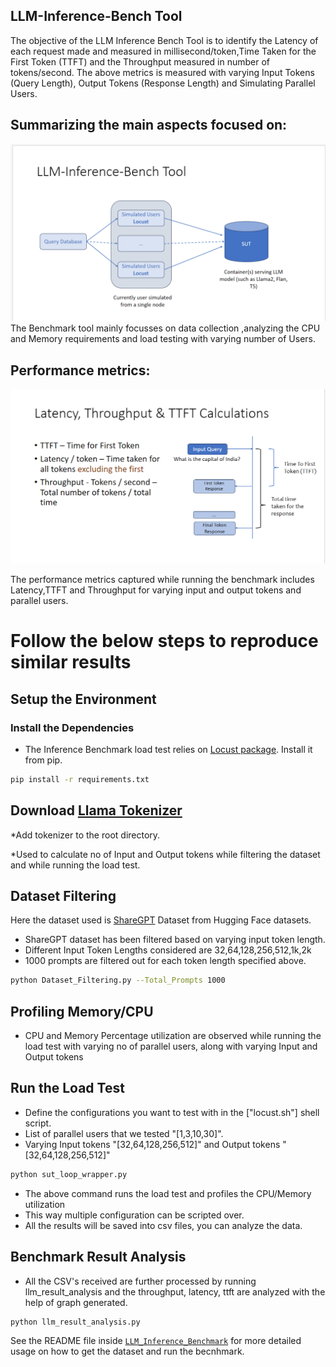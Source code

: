 

## LLM-Inference-Bench Tool

 The objective of the LLM Inference Bench Tool is to identify the Latency of each request made and measured in millisecond/token,Time Taken for the First Token (TTFT) and the Throughput measured in number of tokens/second. The above metrics is measured with varying Input Tokens (Query Length), Output Tokens (Response Length) and Simulating Parallel Users.

## Summarizing the main aspects focused on:


![Img](Assets/LLM_Inference_Bench_Tool.png)
The Benchmark tool mainly focusses on data collection ,analyzing the CPU and Memory requirements and load testing with varying number of Users.
## Performance metrics:


![Img](Assets/Parameters.png)

The performance metrics captured while running the benchmark includes Latency,TTFT and Throughput for varying input and output tokens and parallel users. 
# Follow the below steps to reproduce similar results

## Setup the Environment

### Install the Dependencies
* The Inference Benchmark load test relies on [Locust package](https://locust.io/). Install it from pip.

```bash
pip install -r requirements.txt
```

## Download [Llama Tokenizer](https://huggingface.co/hf-internal-testing/llama-tokenizer)

*Add tokenizer to the root directory.

*Used to calculate no of Input and Output tokens while filtering the dataset and while running the load test. 
 
## Dataset Filtering

Here the dataset used is [ShareGPT](https://huggingface.co/datasets/pvduy/sharegpt_alpaca_oa_vicuna_format/viewer/default/train?p=1) Dataset from Hugging Face datasets.
* ShareGPT dataset has been filtered based on varying input token length.
* Different Input Token Lengths considered are 32,64,128,256,512,1k,2k
* 1000 prompts are filtered out for each token length specified above.

```bash
python Dataset_Filtering.py --Total_Prompts 1000
```
## Profiling Memory/CPU

* CPU and Memory Percentage utilization are observed while running the load test with varying no of parallel users, along with varying Input and Output tokens

## Run the Load Test

* Define the configurations  you want to test with in the ["locust.sh"] shell script.
* List of parallel users that we tested "[1,3,10,30]".
* Varying Input tokens "[32,64,128,256,512]" and Output tokens "[32,64,128,256,512]"

```bash
python sut_loop_wrapper.py
```

* The above command runs the load test  and profiles the CPU/Memory utilization
* This way multiple configuration can be scripted over.
* All the results will be saved into csv files, you can analyze the data.

## Benchmark Result Analysis

* All the CSV's received are further processed by running llm_result_analysis and the throughput, latency, ttft are analyzed with the help of graph generated.

```bash
python llm_result_analysis.py
```



See the README file inside [`LLM_Inference_Benchmark`](Inference-Benchmark-tool-public.pdf) for more detailed usage on how to get the dataset and run the becnhmark.
